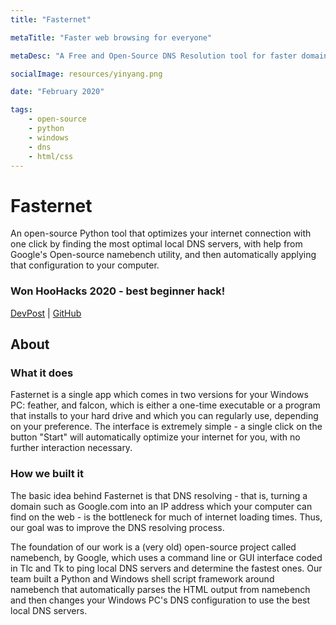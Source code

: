 ```yaml
---
title: "Fasternet"

metaTitle: "Faster web browsing for everyone"

metaDesc: "A Free and Open-Source DNS Resolution tool for faster domain name resolutions from anywhere."

socialImage: resources/yinyang.png

date: "February 2020"

tags:
    - open-source
    - python
    - windows
    - dns
    - html/css
---
```


# Fasternet

An open-source Python tool that optimizes your internet connection with one click by finding the most optimal local DNS servers, with help from Google's Open-source namebench utility, and then automatically applying that configuration to your computer.

### Won HooHacks 2020 - best beginner hack!

[DevPost](https://devpost.com/software/fasternet-gtvhpu) | [GitHub](https://github.com/epicdragon44/fasternet/)

## About

### What it does

Fasternet is a single app which comes in two versions for your Windows PC: feather, and falcon, which is either a one-time executable or a program that installs to your hard drive and which you can regularly use, depending on your preference. The interface is extremely simple - a single click on the button "Start" will automatically optimize your internet for you, with no further interaction necessary.

### How we built it

The basic idea behind Fasternet is that DNS resolving - that is, turning a domain such as Google.com into an IP address which your computer can find on the web - is the bottleneck for much of internet loading times. Thus, our goal was to improve the DNS resolving process.

The foundation of our work is a (very old) open-source project called namebench, by Google, which uses a command line or GUI interface coded in Tlc and Tk to ping local DNS servers and determine the fastest ones. Our team built a Python and Windows shell script framework around namebench that automatically parses the HTML output from namebench and then changes your Windows PC's DNS configuration to use the best local DNS servers.
